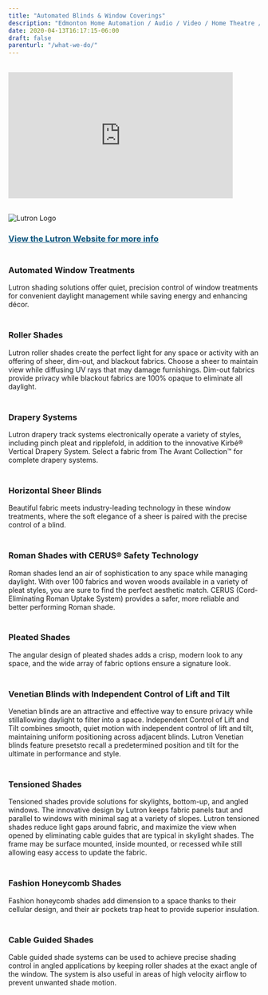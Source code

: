 ```yaml
---
title: "Automated Blinds & Window Coverings"
description: "Edmonton Home Automation / Audio / Video / Home Theatre / Security / Surveillance"
date: 2020-04-13T16:17:15-06:00
draft: false
parenturl: "/what-we-do/"
---
```


<section class="section-sm">
    <div class="container">
        <div class="row justify-content-sm-center">
            <div class="col-lg-6 col-md-6 col-sm-7">
                <p><br /><iframe width="450" height="253" src="https://www.youtube.com/embed/SVMLpybwBW4?list=UUg6-uCpq6xnxbBzlZjK5bFw&amp;controls=0&amp;showinfo=0" frameborder="0" allowfullscreen></iframe></p>
                <p><br /><img src="/images/sections/automated-lighting/lutron-logo.png" alt="Lutron Logo" /></p>
                <h3><a style="text-decoration: underline; color: #0c557d;" href="http://www.lutron.com/en-US/Products/Pages/ShadingSystems/SivoiaQS/WindowTreatments/WindowTreatments.aspx" target="_blank">View the Lutron Website for more info</a></h3>		
            </div>
            <div class="col-lg-6 col-md-6 col-sm-5">
                <h3><br />Automated Window Treatments</h3>
                    <p class="content">Lutron shading solutions offer quiet, precision control of window treatments for convenient daylight management while saving energy and enhancing décor.</p>
                <h3><br />Roller Shades</h3>
                    <p class="content">Lutron roller shades create the perfect light for any space or activity with an offering of sheer, dim-out, and blackout fabrics. Choose a sheer to maintain view while diffusing UV rays that may damage furnishings. Dim-out fabrics provide privacy while blackout fabrics are 100% opaque to eliminate all daylight.</p>
                <h3><br />Drapery Systems</h3>
                    <p class="content">Lutron drapery track systems electronically operate a variety of styles, including pinch pleat and ripplefold, in addition to the innovative Kirbé® Vertical Drapery System. Select a fabric from The Avant Collection™ for complete drapery systems.</p> 
                <h3><br />Horizontal Sheer Blinds</h3>
                    <p class="content">Beautiful fabric meets industry-leading technology in these window treatments, where the soft elegance of a sheer is paired with the precise control of a blind.</p>
                <h3><br />Roman Shades with CERUS® Safety Technology</h3>
                    <p class="content">Roman shades lend an air of sophistication to any space while managing daylight. With over 100 fabrics and woven woods available in a variety of pleat styles, you are sure to find the perfect aesthetic match. CERUS (Cord-Eliminating Roman Uptake System) provides a safer, more reliable and better performing Roman shade.</p>
                <h3><br />Pleated Shades</h3>
                    <p class="content">The angular design of pleated shades adds a crisp, modern look to any space, and the wide array of fabric options ensure a signature look.</p>
                <h3><br />Venetian Blinds with Independent Control of Lift and Tilt</h3>
                    <p class="content">Venetian blinds are an attractive and effective way to ensure privacy while stillallowing daylight to filter into a space. Independent Control of Lift and Tilt combines smooth, quiet motion with independent control of lift and tilt, maintaining uniform positioning across adjacent blinds. Lutron Venetian blinds feature presetsto recall a predetermined position and tilt for the ultimate in performance and style.</p>
                <h3><br />Tensioned Shades</h3>
                    <p class="content">Tensioned shades provide solutions for skylights, bottom-up, and angled windows. The innovative design by Lutron keeps fabric panels taut and parallel to windows with minimal sag at a variety of slopes. Lutron tensioned shades reduce light gaps around fabric, and maximize the view when opened by eliminating cable guides that are typical in skylight shades. The frame may be surface mounted, inside mounted, or recessed while still allowing easy access to update the fabric.</p> 
                <h3><br />Fashion Honeycomb Shades</h3>
                    <p class="content">Fashion honeycomb shades add dimension to a space thanks to their cellular design, and their air pockets trap heat to provide superior insulation.</p> 
                <h3><br />Cable Guided Shades</h3>
                    <p class="content">Cable guided shade systems can be used to achieve precise shading control in angled applications by keeping roller shades at the exact angle of the window. The system is also useful in areas of high velocity airflow to prevent unwanted shade motion.</p> 		
            </div>
        </div>
    </div>
</section>
